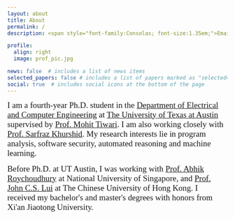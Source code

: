 ```yaml
---
layout: about
title: About
permalink: /
description: <span style="font-family:Consolas; font-size:1.35em;">Email&colon; huyang@utexas.edu</span>

profile:
  align: right
  image: prof_pic.jpg

news: false  # includes a list of news items
selected_papers: false # includes a list of papers marked as "selected={true}"
social: true  # includes social icons at the bottom of the page
---
```


<span style="font-family:Consolas; font-size:1.35em;"> I am a fourth-year Ph.D. student in the [Department of Electrical and Computer Engineering](https://www.ece.utexas.edu/about) at [The University of Texas at Austin](https://www.utexas.edu/about) supervised by [Prof. Mohit Tiwari](https://users.ece.utexas.edu/~tiwari/). I am also working closely with [Prof. Sarfraz Khurshid](https://users.ece.utexas.edu/~khurshid/). My research interests lie in program analysis, software security, automated reasoning and machine learning.</span>

<span style="font-family:Consolas; font-size:1.35em;"> Before Ph.D. at UT Austin, I was working with [Prof. Abhik Roychoudhury](https://www.comp.nus.edu.sg/~abhik/) at National University of Singapore, and [Prof. John C.S. Lui](https://www.cse.cuhk.edu.hk/~cslui/) at The Chinese University of Hong Kong. I received my bachelor's and master's degrees with honors from Xi'an Jiaotong University.</span>
